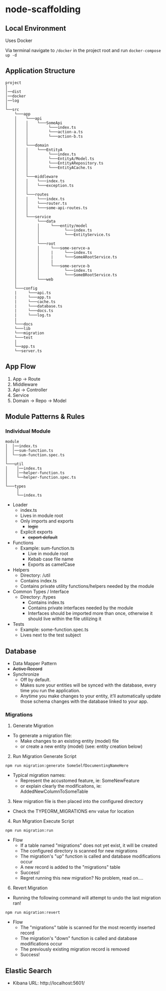 # node-scaffolding

## Local Environment

Uses Docker

Via terminal navigate to `/docker` in the project root and run `docker-compose up -d`

## Application Structure

```
project
│
│──dist
│──docker
│──log
│
└──src
    └───app
    │    └───api
    │    │    └───SomeApi
    │    │         └───index.ts
    │    │         └───action-a.ts
    │    │         └───action-b.ts
    │    │
    │    └───domain
    │    │    └───EntityA
    │    │         └───index.ts
    │    │         └───EntityA/Model.ts
    │    │         └───EntityARepository.ts
    │    │         └───EntityACache.ts
    │    │
    │    └───middleware
    │    │    └───index.ts
    │    │    └───exception.ts
    │    │
    │    └───routes
    │    │    └───index.ts
    │    │    └───router.ts
    │    │    └───some-api-routes.ts
    │    │
    │    └───service
    │         └───data
    │         │     └───entity/model
    │         │           └───index.ts
    │         │           └───EntityService.ts
    │         │
    │         └───root
    │         │     └───some-servce-a
    │         │     |     └───index.ts
    │         │     |     └───SomeARootService.ts
    │         │     |
    │         │     └───some-servce-b
    │         │           └───index.ts
    │         │           └───SomeBRootService.ts
    │         └───web
    │
    └───config
    |     └───api.ts
    |     └───app.ts
    |     └───cache.ts
    |     └───database.ts
    |     └───docs.ts
    |     └───log.ts
    |
    └───docs
    └───lib
    └───migration
    └───test
    │
    └──app.ts
    └──server.ts
```

## App Flow

1. App -> Route
2. Middleware
3. Api -> Controller
4. Service
5. Domain -> Repo -> Model

## Module Patterns & Rules

### Individual Module

```
module
│  │──index.ts
│  │──sum-function.ts
│  └──sum-function.spec.ts
│
└───util
│    │──index.ts
│    │──helper-function.ts
│    └──helper-function.spec.ts
│
└───types
     │
     └──index.ts
```

- Loader
  - index.ts
  - Lives in module root
  - Only imports and exports
    - ~~logic~~
  - Explicit exports
    - ~~export default~~
- Functions
  - Example: sum-function.ts
    - Live in module root
    - Kebab case file name
    - Exports as camelCase
- Helpers
  - Directory: /util
  - Contains index.ts
  - Contains private utility functions/helpers needed by the module
- Common Types / Interface
  - Directory: /types
    - Contains index.ts
    - Contains private interfaces needed by the module
    - Interfaces should be imported more than once, otherwise it should live within the file utilizing it
- Tests
  - Example: some-function.spec.ts
  - Lives next to the test subject

## Database

- Data Mapper Pattern
- ~~Active Record~~
- Synchronize
  - Off by default.
  - Makes sure your entities will be synced with the database, every time you run the application.
  - Anytime you make changes to your entity, it’ll automatically update those schema changes with the database linked to your app.

### Migrations

1. Generate Migration

- To generate a migration file:
  - Make changes to an existing entity (model) file
  - or create a new entity (model) (see: entity creation below)

2. Run Migration Generate Script

```
npm run migration:generate SomeSelfDocumentingNameHere
```

- Typical migration names:
  - Represent the accustomed feature, ie: SomeNewFeature
  - or explain clearly the modificaitons, ie: AddedNewColumnToSomeTable

3. New migration file is then placed into the configured directory

- Check the TYPEORM_MIGRATIONS env value for location

4. Run Migration Execute Script

```
npm run migration:run
```

- Flow
  - If a table named "migrations" does not yet exist, it will be created
  - The configured directory is scanned for new migrations
  - The migration's "up" function is called and database modifications occur
  - A new record is added to the "migrations" table
  - Success!
  - Regret running this new migration? No problem, read on....

6. Revert Migration

- Running the following command will attempt to undo the last migration ran!

```
npm run migration:revert
```

- Flow
  - The "migrations" table is scanned for the most recently inserted record
  - The migration's "down" function is called and database modifications occur
  - The previously existing migration record is removed
  - Success!

## Elastic Search

- Kibana URL: http://localhost:5601/
